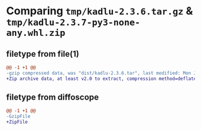 # Comparing `tmp/kadlu-2.3.6.tar.gz` & `tmp/kadlu-2.3.7-py3-none-any.whl.zip`

## filetype from file(1)

```diff
@@ -1 +1 @@
-gzip compressed data, was "dist/kadlu-2.3.6.tar", last modified: Mon Jul 26 18:52:15 2021, max compression
+Zip archive data, at least v2.0 to extract, compression method=deflate
```

## filetype from diffoscope

```diff
@@ -1 +1 @@
-GzipFile
+ZipFile
```

